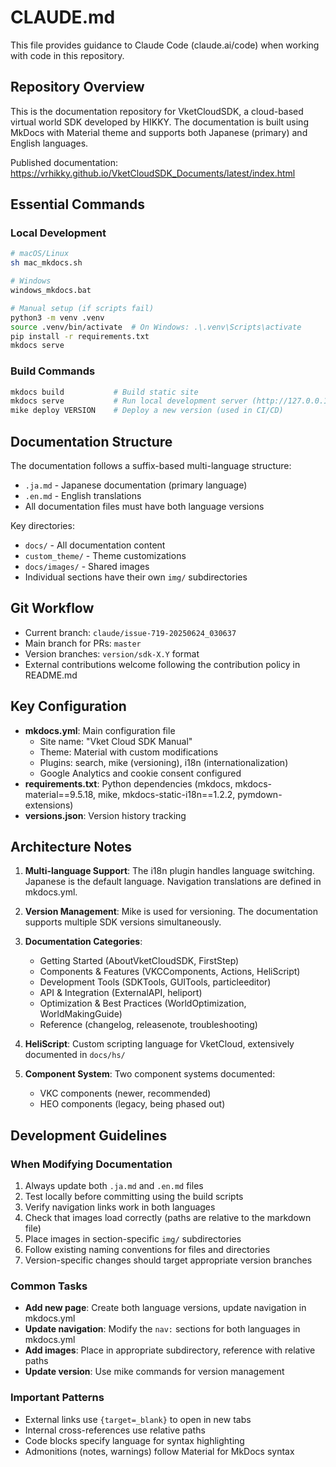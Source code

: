 # CLAUDE.md

This file provides guidance to Claude Code (claude.ai/code) when working with code in this repository.

## Repository Overview

This is the documentation repository for VketCloudSDK, a cloud-based virtual world SDK developed by HIKKY. The documentation is built using MkDocs with Material theme and supports both Japanese (primary) and English languages.

Published documentation: https://vrhikky.github.io/VketCloudSDK_Documents/latest/index.html

## Essential Commands

### Local Development
```bash
# macOS/Linux
sh mac_mkdocs.sh

# Windows
windows_mkdocs.bat

# Manual setup (if scripts fail)
python3 -m venv .venv
source .venv/bin/activate  # On Windows: .\.venv\Scripts\activate
pip install -r requirements.txt
mkdocs serve
```

### Build Commands
```bash
mkdocs build           # Build static site
mkdocs serve           # Run local development server (http://127.0.0.1:8000/)
mike deploy VERSION    # Deploy a new version (used in CI/CD)
```

## Documentation Structure

The documentation follows a suffix-based multi-language structure:
- `.ja.md` - Japanese documentation (primary language)
- `.en.md` - English translations
- All documentation files must have both language versions

Key directories:
- `docs/` - All documentation content
- `custom_theme/` - Theme customizations
- `docs/images/` - Shared images
- Individual sections have their own `img/` subdirectories

## Git Workflow

- Current branch: `claude/issue-719-20250624_030637`
- Main branch for PRs: `master`
- Version branches: `version/sdk-X.Y` format
- External contributions welcome following the contribution policy in README.md

## Key Configuration

- **mkdocs.yml**: Main configuration file
  - Site name: "Vket Cloud SDK Manual"
  - Theme: Material with custom modifications
  - Plugins: search, mike (versioning), i18n (internationalization)
  - Google Analytics and cookie consent configured
- **requirements.txt**: Python dependencies (mkdocs, mkdocs-material==9.5.18, mike, mkdocs-static-i18n==1.2.2, pymdown-extensions)
- **versions.json**: Version history tracking

## Architecture Notes

1. **Multi-language Support**: The i18n plugin handles language switching. Japanese is the default language. Navigation translations are defined in mkdocs.yml.

2. **Version Management**: Mike is used for versioning. The documentation supports multiple SDK versions simultaneously.

3. **Documentation Categories**:
   - Getting Started (AboutVketCloudSDK, FirstStep)
   - Components & Features (VKCComponents, Actions, HeliScript)
   - Development Tools (SDKTools, GUITools, particleeditor)
   - API & Integration (ExternalAPI, heliport)
   - Optimization & Best Practices (WorldOptimization, WorldMakingGuide)
   - Reference (changelog, releasenote, troubleshooting)

4. **HeliScript**: Custom scripting language for VketCloud, extensively documented in `docs/hs/`

5. **Component System**: Two component systems documented:
   - VKC components (newer, recommended)
   - HEO components (legacy, being phased out)

## Development Guidelines

### When Modifying Documentation
1. Always update both `.ja.md` and `.en.md` files
2. Test locally before committing using the build scripts
3. Verify navigation links work in both languages
4. Check that images load correctly (paths are relative to the markdown file)
5. Place images in section-specific `img/` subdirectories
6. Follow existing naming conventions for files and directories
7. Version-specific changes should target appropriate version branches

### Common Tasks
- **Add new page**: Create both language versions, update navigation in mkdocs.yml
- **Update navigation**: Modify the `nav:` sections for both languages in mkdocs.yml
- **Add images**: Place in appropriate subdirectory, reference with relative paths
- **Update version**: Use mike commands for version management

### Important Patterns
- External links use `{target=_blank}` to open in new tabs
- Internal cross-references use relative paths
- Code blocks specify language for syntax highlighting
- Admonitions (notes, warnings) follow Material for MkDocs syntax
